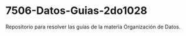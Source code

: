 # 7506-Datos-Guias-2do1028
Repositorio para resolver las guías de la materia Organización de Datos.
